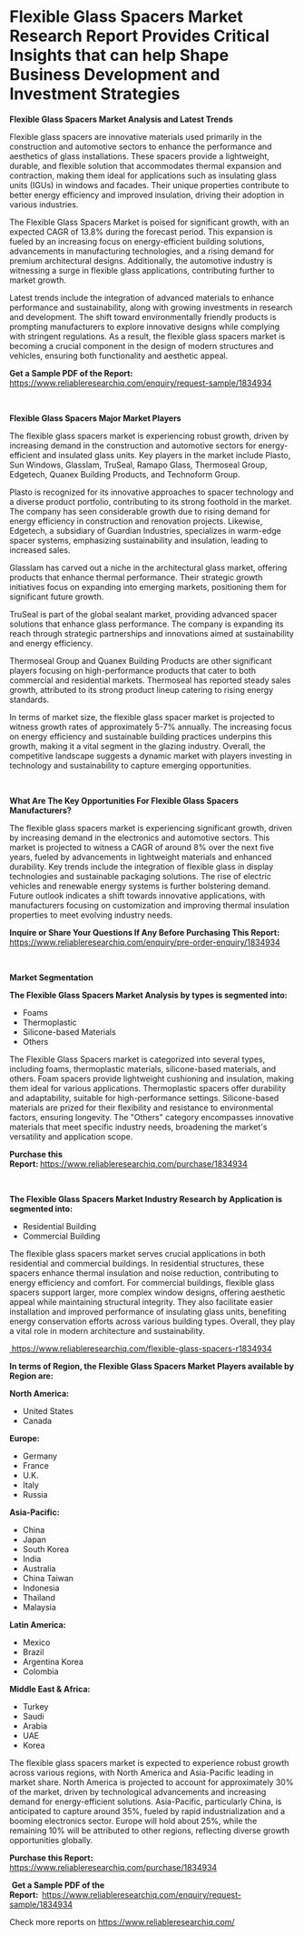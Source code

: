 <p><h1>Flexible Glass Spacers Market Research Report Provides Critical Insights that can help Shape Business Development and Investment Strategies</h1></p><p><strong>Flexible Glass Spacers Market Analysis and Latest Trends</strong></p>
<p><p>Flexible glass spacers are innovative materials used primarily in the construction and automotive sectors to enhance the performance and aesthetics of glass installations. These spacers provide a lightweight, durable, and flexible solution that accommodates thermal expansion and contraction, making them ideal for applications such as insulating glass units (IGUs) in windows and facades. Their unique properties contribute to better energy efficiency and improved insulation, driving their adoption in various industries.</p><p>The Flexible Glass Spacers Market is poised for significant growth, with an expected CAGR of 13.8% during the forecast period. This expansion is fueled by an increasing focus on energy-efficient building solutions, advancements in manufacturing technologies, and a rising demand for premium architectural designs. Additionally, the automotive industry is witnessing a surge in flexible glass applications, contributing further to market growth.</p><p>Latest trends include the integration of advanced materials to enhance performance and sustainability, along with growing investments in research and development. The shift toward environmentally friendly products is prompting manufacturers to explore innovative designs while complying with stringent regulations. As a result, the flexible glass spacers market is becoming a crucial component in the design of modern structures and vehicles, ensuring both functionality and aesthetic appeal.</p></p>
<p><strong>Get a Sample PDF of the Report:&nbsp;</strong> <a href="https://www.reliableresearchiq.com/enquiry/request-sample/1834934?utm_campaign=3347&utm_medium=2&utm_source=Github&utm_content=ia&utm_term=26032025&utm_id=flexible-glass-spacers">https://www.reliableresearchiq.com/enquiry/request-sample/1834934</a></p>
<p>&nbsp;</p>
<p><strong>Flexible Glass Spacers Major Market Players</strong></p>
<p><p>The flexible glass spacers market is experiencing robust growth, driven by increasing demand in the construction and automotive sectors for energy-efficient and insulated glass units. Key players in the market include Plasto, Sun Windows, Glasslam, TruSeal, Ramapo Glass, Thermoseal Group, Edgetech, Quanex Building Products, and Technoform Group.</p><p>Plasto is recognized for its innovative approaches to spacer technology and a diverse product portfolio, contributing to its strong foothold in the market. The company has seen considerable growth due to rising demand for energy efficiency in construction and renovation projects. Likewise, Edgetech, a subsidiary of Guardian Industries, specializes in warm-edge spacer systems, emphasizing sustainability and insulation, leading to increased sales.</p><p>Glasslam has carved out a niche in the architectural glass market, offering products that enhance thermal performance. Their strategic growth initiatives focus on expanding into emerging markets, positioning them for significant future growth.</p><p>TruSeal is part of the global sealant market, providing advanced spacer solutions that enhance glass performance. The company is expanding its reach through strategic partnerships and innovations aimed at sustainability and energy efficiency.</p><p>Thermoseal Group and Quanex Building Products are other significant players focusing on high-performance products that cater to both commercial and residential markets. Thermoseal has reported steady sales growth, attributed to its strong product lineup catering to rising energy standards.</p><p>In terms of market size, the flexible glass spacer market is projected to witness growth rates of approximately 5-7% annually. The increasing focus on energy efficiency and sustainable building practices underpins this growth, making it a vital segment in the glazing industry. Overall, the competitive landscape suggests a dynamic market with players investing in technology and sustainability to capture emerging opportunities.</p></p>
<p>&nbsp;</p>
<p><strong>What Are The Key Opportunities For Flexible Glass Spacers Manufacturers?</strong></p>
<p><p>The flexible glass spacers market is experiencing significant growth, driven by increasing demand in the electronics and automotive sectors. This market is projected to witness a CAGR of around 8% over the next five years, fueled by advancements in lightweight materials and enhanced durability. Key trends include the integration of flexible glass in display technologies and sustainable packaging solutions. The rise of electric vehicles and renewable energy systems is further bolstering demand. Future outlook indicates a shift towards innovative applications, with manufacturers focusing on customization and improving thermal insulation properties to meet evolving industry needs.</p></p>
<p><strong>Inquire or Share Your Questions If Any Before Purchasing This Report:</strong> <a href="https://www.reliableresearchiq.com/enquiry/pre-order-enquiry/1834934?utm_campaign=3347&utm_medium=2&utm_source=Github&utm_content=ia&utm_term=26032025&utm_id=flexible-glass-spacers">https://www.reliableresearchiq.com/enquiry/pre-order-enquiry/1834934</a></p>
<p>&nbsp;</p>
<p><strong>Market Segmentation</strong></p>
<p><strong>The Flexible Glass Spacers Market Analysis by types is segmented into:</strong></p>
<p><ul><li>Foams</li><li>Thermoplastic</li><li>Silicone-based Materials</li><li>Others</li></ul></p>
<p><p>The Flexible Glass Spacers market is categorized into several types, including foams, thermoplastic materials, silicone-based materials, and others. Foam spacers provide lightweight cushioning and insulation, making them ideal for various applications. Thermoplastic spacers offer durability and adaptability, suitable for high-performance settings. Silicone-based materials are prized for their flexibility and resistance to environmental factors, ensuring longevity. The "Others" category encompasses innovative materials that meet specific industry needs, broadening the market's versatility and application scope.</p></p>
<p><strong>Purchase this Report:&nbsp;</strong><a href="https://www.reliableresearchiq.com/purchase/1834934?utm_campaign=3347&utm_medium=2&utm_source=Github&utm_content=ia&utm_term=26032025&utm_id=flexible-glass-spacers">https://www.reliableresearchiq.com/purchase/1834934</a></p>
<p>&nbsp;</p>
<p><strong>The Flexible Glass Spacers Market Industry Research by Application is segmented into:</strong></p>
<p><ul><li>Residential Building</li><li>Commercial Building</li></ul></p>
<p><p>The flexible glass spacers market serves crucial applications in both residential and commercial buildings. In residential structures, these spacers enhance thermal insulation and noise reduction, contributing to energy efficiency and comfort. For commercial buildings, flexible glass spacers support larger, more complex window designs, offering aesthetic appeal while maintaining structural integrity. They also facilitate easier installation and improved performance of insulating glass units, benefiting energy conservation efforts across various building types. Overall, they play a vital role in modern architecture and sustainability.</p></p>
<p><a href="https://www.reliableresearchiq.com/flexible-glass-spacers-r1834934?utm_campaign=3347&utm_medium=2&utm_source=Github&utm_content=ia&utm_term=26032025&utm_id=flexible-glass-spacers">&nbsp;https://www.reliableresearchiq.com/flexible-glass-spacers-r1834934</a></p>
<p><strong>In terms of Region, the Flexible Glass Spacers Market Players available by Region are:</strong></p>
<p>
    <p> <strong> North America: </strong>
        <ul>
            <li>United States</li>
            <li>Canada</li>
        </ul>
        </p> 
    <p> <strong> Europe: </strong>
        <ul>
            <li>Germany</li>
            <li>France</li>
            <li>U.K.</li>
            <li>Italy</li>
            <li>Russia</li>
        </ul>
        </p> 
    <p> <strong> Asia-Pacific: </strong>
        <ul>
            <li>China</li>
            <li>Japan</li>
            <li>South Korea</li>
            <li>India</li>
            <li>Australia</li>
            <li>China Taiwan</li>
            <li>Indonesia</li>
            <li>Thailand</li>
            <li>Malaysia</li>
        </ul>
        </p> 
    <p> <strong> Latin America: </strong>
        <ul>
            <li>Mexico</li>
            <li>Brazil</li>
            <li>Argentina Korea</li>
            <li>Colombia</li>
        </ul>
        </p> 
    <p> <strong> Middle East & Africa: </strong>
        <ul>
            <li>Turkey</li>
            <li>Saudi</li>
            <li>Arabia</li>
            <li>UAE</li>
            <li>Korea</li>
        </ul>
    </p>
    </p>
<p><p>The flexible glass spacers market is expected to experience robust growth across various regions, with North America and Asia-Pacific leading in market share. North America is projected to account for approximately 30% of the market, driven by technological advancements and increasing demand for energy-efficient solutions. Asia-Pacific, particularly China, is anticipated to capture around 35%, fueled by rapid industrialization and a booming electronics sector. Europe will hold about 25%, while the remaining 10% will be attributed to other regions, reflecting diverse growth opportunities globally.</p></p>
<p><strong>Purchase this Report: </strong><a href="https://www.reliableresearchiq.com/purchase/1834934?utm_campaign=3347&utm_medium=2&utm_source=Github&utm_content=ia&utm_term=26032025&utm_id=flexible-glass-spacers">https://www.reliableresearchiq.com/purchase/1834934</a></p>
<p>&nbsp;<strong>Get a Sample PDF of the Report:&nbsp;&nbsp;</strong><a href="https://www.reliableresearchiq.com/enquiry/request-sample/1834934?utm_campaign=3347&utm_medium=2&utm_source=Github&utm_content=ia&utm_term=26032025&utm_id=flexible-glass-spacers">https://www.reliableresearchiq.com/enquiry/request-sample/1834934</a></p>
<p><strong></strong></p>
<p>Check more reports on <a href="https://www.reliableresearchiq.com/?utm_campaign=3347&utm_medium=2&utm_source=Github&utm_content=ia&utm_term=26032025&utm_id=flexible-glass-spacers">https://www.reliableresearchiq.com/</a></p>